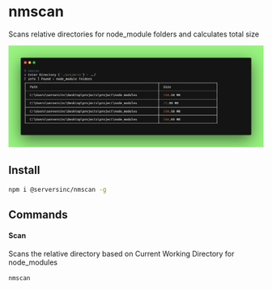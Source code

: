 # nmscan

Scans relative directories for node_module folders and calculates total size

![](./banner.png)

## Install

```sh
npm i @serversinc/nmscan -g
```

## Commands

#### Scan 

Scans the relative directory based on Current Working Directory for node_modules
```bash
nmscan
```